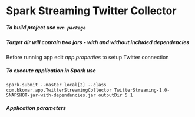 # Spark Streaming Twitter Collector

##### To build project use ```mvn package``` 
##### Target dir will contain two jars - with and without included dependencies

Before running app edit _app.properties_ to setup Twitter connection

##### To execute application in Spark use 
```
spark-submit --master local[2] --class com.bkomar.app.TwitterStreamingCollector TwitterStreaming-1.0-SNAPSHOT-jar-with-dependencies.jar outputDir 5 1
```
##### Application parameters
<outputPath> <batchIntervalSeconds> <partitionsNum> <filtering keywords>
